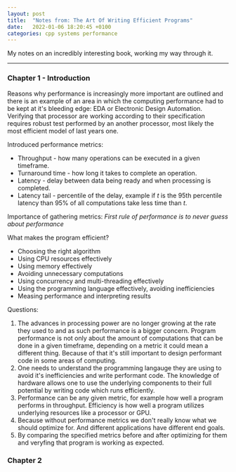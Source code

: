 ```yaml
---
layout: post
title:  "Notes from: The Art Of Writing Efficient Programs"
date:   2022-01-06 18:20:45 +0100
categories: cpp systems performance
---
```


My notes on an incredibly interesting book, working my way through it.

---

### Chapter 1 - Introduction

Reasons why performance is increasingly more important are outlined and there is an example of an area in which the computing performance had to be kept at it's bleeding edge: EDA or Electronic Design Automation. Verifying that processor are working according to their specification requires robust test performed by an another processor, most likely the most efficient model of last years one.

Introduced performance metrics:
* Throughput - how many operations can be executed in a given timeframe.
* Turnaround time - how long it takes to complete an operation.
* Latency - delay between data being ready and when processing is completed.
* Latency tail - percentile of the delay, example if *t* is the 95th percentile latency than 95% of all computations take less time than *t*.

Importance of gathering metrics: *First rule of performance is to never guess about performance*

What makes the program efficient?
* Choosing the right algorithm
* Using CPU resources effectively
* Using memory effectively
* Avoiding unnecessary computations
* Using concurrency and multi-threading effectively
* Using the programming language effectively, avoiding inefficiencies
* Measing performance and interpreting results

Questions:
1. The advances in processing power are no longer growing at the rate they used to and as such performance is a bigger concern. Program performance is not only about the amount of computations that can be done in a given timeframe, depending on a metric it could mean a different thing. Because of that it's still important to design performant code in some areas of computing.
2. One needs to understand the programming langauge they are using to avoid it's inefficiencies and write performant code. The knowledge of hardware allows one to use the underlying components to their full potential by writing code which runs efficiently.
3. Performance can be any given metric, for example how well a program performs in throughput. Efficiency is how well a program utilizes underlying resources like a processor or GPU.
4. Because without performance metrics we don't really know what we should optimize for. And different applications have different end goals.
5. By comparing the specified metrics before and after optimizing for them and veryfing that program is working as expected.

### Chapter 2
